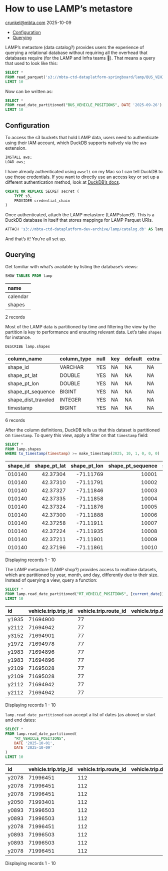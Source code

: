 # How to use LAMP’s metastore
crunkel@mbta.com
2025-10-09

- [Configuration](#configuration)
- [Querying](#querying)

LAMP’s metastore (data catalog?) provides users the experience of
querying a relational database without requiring all the overhead that
databases require (for the LAMP and Infra teams 🙂). That means a query
that used to look like this:

``` sql
SELECT *
FROM read_parquet('s3://mbta-ctd-dataplatform-springboard/lamp/BUS_VEHICLE_POSITIONS/year=2025/month=9/day=26/2025-09-26T00:00:00.parquet')
LIMIT 10
```

Now can be written as:

``` sql
SELECT *
FROM read_date_partitioned("BUS_VEHICLE_POSITIONS", DATE '2025-09-26')
LIMIT 10
```

## Configuration

To access the s3 buckets that hold LAMP data, users need to authenticate
using their IAM account, which DuckDB supports natively via the `aws`
extension.

``` sql
INSTALL aws;
LOAD aws;
```

I have already authenticated using `awscli` on my Mac so I can tell
DuckDB to use those credentials. If you want to directly use an access
key or set up a different authentication method, look at [DuckDB’s
docs](https://duckdb.org/docs/stable/core_extensions/aws.html).

``` sql
CREATE OR REPLACE SECRET secret (
    TYPE s3,
    PROVIDER credential_chain
)
```

Once authenticated, attach the LAMP metastore (LAMPstand?). This is a
DuckDB database in itself that stores mappings for LAMP Parquet URIs.

``` sql
ATTACH 's3://mbta-ctd-dataplatform-dev-archive/lamp/catalog.db' AS lamp
```

And that’s it! You’re all set up.

## Querying

Get familiar with what’s available by listing the database’s views:

``` sql
SHOW TABLES FROM lamp
```

| name     |
|:---------|
| calendar |
| shapes   |

2 records

Most of the LAMP data is partitioned by time and filtering the view by
the partition is key to performance and ensuring relevant data. Let’s
take `shapes` for instance.

``` sql
DESCRIBE lamp.shapes
```

| column_name         | column_type | null | key | default | extra |
|:--------------------|:------------|:-----|:----|:--------|:------|
| shape_id            | VARCHAR     | YES  | NA  | NA      | NA    |
| shape_pt_lat        | DOUBLE      | YES  | NA  | NA      | NA    |
| shape_pt_lon        | DOUBLE      | YES  | NA  | NA      | NA    |
| shape_pt_sequence   | BIGINT      | YES  | NA  | NA      | NA    |
| shape_dist_traveled | INTEGER     | YES  | NA  | NA      | NA    |
| timestamp           | BIGINT      | YES  | NA  | NA      | NA    |

6 records

After the column definitions, DuckDB tells us that this dataset is
partitioned on `timestamp`. To query this view, apply a filter on that
`timestamp` field:

``` sql
SELECT *
FROM lamp.shapes
WHERE to_timestamp(timestamp) >= make_timestamp(2025, 10, 1, 0, 0, 0)
```

| shape_id | shape_pt_lat | shape_pt_lon | shape_pt_sequence | shape_dist_traveled | timestamp |
|:---|---:|---:|---:|---:|---:|
| 010140 | 42.37304 | -71.11769 | 10001 | NA | 1759420411 |
| 010140 | 42.37310 | -71.11791 | 10002 | NA | 1759420411 |
| 010140 | 42.37327 | -71.11846 | 10003 | NA | 1759420411 |
| 010140 | 42.37335 | -71.11858 | 10004 | NA | 1759420411 |
| 010140 | 42.37324 | -71.11876 | 10005 | NA | 1759420411 |
| 010140 | 42.37300 | -71.11888 | 10006 | NA | 1759420411 |
| 010140 | 42.37258 | -71.11911 | 10007 | NA | 1759420411 |
| 010140 | 42.37224 | -71.11935 | 10008 | NA | 1759420411 |
| 010140 | 42.37211 | -71.11901 | 10009 | NA | 1759420411 |
| 010140 | 42.37196 | -71.11861 | 10010 | NA | 1759420411 |

Displaying records 1 - 10

The LAMP metastore (LAMP shop?) provides access to realtime datasets,
which are partitioned by year, month, and day, differently due to their
size. Instead of querying a view, query a function:

``` sql
SELECT *
FROM lamp.read_date_partitioned("RT_VEHICLE_POSITIONS", [current_date])
LIMIT 10
```

| id | vehicle.trip.trip_id | vehicle.trip.route_id | vehicle.trip.direction_id | vehicle.trip.start_time | vehicle.trip.start_date | vehicle.trip.schedule_relationship | vehicle.trip.route_pattern_id | vehicle.trip.tm_trip_id | vehicle.trip.overload_id | vehicle.trip.overload_offset | vehicle.trip.revenue | vehicle.trip.last_trip | vehicle.vehicle.id | vehicle.vehicle.label | vehicle.vehicle.license_plate | vehicle.vehicle.consist | vehicle.vehicle.assignment_status | vehicle.position.bearing | vehicle.position.latitude | vehicle.position.longitude | vehicle.position.speed | vehicle.position.odometer | vehicle.current_stop_sequence | vehicle.stop_id | vehicle.current_status | vehicle.timestamp | vehicle.congestion_level | vehicle.occupancy_status | vehicle.occupancy_percentage | vehicle.multi_carriage_details | feed_timestamp | day | month | year |
|:---|:---|:---|---:|:---|:---|:---|:---|:---|---:|---:|:---|:---|:---|:---|:---|:---|:---|---:|---:|---:|---:|---:|---:|:---|:---|---:|:---|:---|---:|:---|---:|---:|---:|---:|
| y1935 | 71694900 | 77 | 1 | 20:01:00 | 20251008 | SCHEDULED | NA | NA | NA | NA | TRUE | FALSE | y1935 | 1935 | NA | NULL | NA | 140 | 42.42470 | -71.18468 | NA | NA | 1 | 7922 | STOPPED_AT | 1759967988 | NA | MANY_SEATS_AVAILABLE | 20 | NULL | 1759968000 | 9 | 10 | 2025 |
| y2112 | 71694942 | 77 | 1 | 19:31:00 | 20251008 | SCHEDULED | NA | NA | NA | NA | TRUE | FALSE | y2112 | 2112 | NA | NULL | NA | 149 | 42.38921 | -71.11996 | NA | NA | 29 | 12301 | IN_TRANSIT_TO | 1759967987 | NA | MANY_SEATS_AVAILABLE | 20 | NULL | 1759968000 | 9 | 10 | 2025 |
| y3152 | 71694901 | 77 | 1 | 19:46:00 | 20251008 | SCHEDULED | NA | NA | NA | NA | TRUE | FALSE | y3152 | 3152 | NA | NULL | NA | 137 | 42.40118 | -71.13667 | NA | NA | 20 | 22671 | STOPPED_AT | 1759967992 | NA | MANY_SEATS_AVAILABLE | 0 | NULL | 1759968000 | 9 | 10 | 2025 |
| y1972 | 71694978 | 77 | 0 | 19:54:00 | 20251008 | SCHEDULED | NA | NA | NA | NA | TRUE | FALSE | y1972 | 1972 | NA | NULL | NA | 0 | 42.38331 | -71.11950 | NA | NA | 4 | 2314 | IN_TRANSIT_TO | 1759967995 | NA | MANY_SEATS_AVAILABLE | 40 | NULL | 1759968000 | 9 | 10 | 2025 |
| y1983 | 71694896 | 77 | 0 | 19:30:00 | 20251008 | SCHEDULED | NA | NA | NA | NA | TRUE | FALSE | y1983 | 1983 | NA | NULL | NA | 101 | 42.41516 | -71.15166 | NA | NA | 22 | 2282 | STOPPED_AT | 1759967995 | NA | FEW_SEATS_AVAILABLE | 40 | NULL | 1759968000 | 9 | 10 | 2025 |
| y1983 | 71694896 | 77 | 0 | 19:30:00 | 20251008 | SCHEDULED | NA | NA | NA | NA | TRUE | FALSE | y1983 | 1983 | NA | NULL | NA | 101 | 42.41515 | -71.15163 | NA | NA | 22 | 2282 | STOPPED_AT | 1759967997 | NA | FEW_SEATS_AVAILABLE | 40 | NULL | 1759968003 | 9 | 10 | 2025 |
| y2109 | 71695028 | 77 | 0 | 19:42:00 | 20251008 | SCHEDULED | NA | NA | NA | NA | TRUE | FALSE | y2109 | 2109 | NA | NULL | NA | 310 | 42.39970 | -71.13308 | NA | NA | 12 | 2273 | STOPPED_AT | 1759967995 | NA | MANY_SEATS_AVAILABLE | 0 | NULL | 1759968003 | 9 | 10 | 2025 |
| y2109 | 71695028 | 77 | 0 | 19:42:00 | 20251008 | SCHEDULED | NA | NA | NA | NA | TRUE | FALSE | y2109 | 2109 | NA | NULL | NA | 310 | 42.39970 | -71.13308 | NA | NA | 12 | 2273 | IN_TRANSIT_TO | 1759967995 | NA | MANY_SEATS_AVAILABLE | 0 | NULL | 1759968000 | 9 | 10 | 2025 |
| y2112 | 71694942 | 77 | 1 | 19:31:00 | 20251008 | SCHEDULED | NA | NA | NA | NA | TRUE | FALSE | y2112 | 2112 | NA | NULL | NA | 158 | 42.38904 | -71.11986 | NA | NA | 29 | 12301 | IN_TRANSIT_TO | 1759967998 | NA | MANY_SEATS_AVAILABLE | 20 | NULL | 1759968001 | 9 | 10 | 2025 |
| y2112 | 71694942 | 77 | 1 | 19:31:00 | 20251008 | SCHEDULED | NA | NA | NA | NA | TRUE | FALSE | y2112 | 2112 | NA | NULL | NA | 180 | 42.38836 | -71.11955 | NA | NA | 29 | 12301 | STOPPED_AT | 1759968040 | NA | MANY_SEATS_AVAILABLE | 20 | NULL | 1759968042 | 9 | 10 | 2025 |

Displaying records 1 - 10

`lamp.read_date_partitioned` can accept a list of dates (as above) or
start and end dates:

``` sql
SELECT *
FROM lamp.read_date_partitioned(
    "RT_VEHICLE_POSITIONS",
    DATE '2025-10-01',
    DATE '2025-10-09'
)
LIMIT 10
```

| id | vehicle.trip.trip_id | vehicle.trip.route_id | vehicle.trip.direction_id | vehicle.trip.start_time | vehicle.trip.start_date | vehicle.trip.schedule_relationship | vehicle.trip.route_pattern_id | vehicle.trip.tm_trip_id | vehicle.trip.overload_id | vehicle.trip.overload_offset | vehicle.trip.revenue | vehicle.trip.last_trip | vehicle.vehicle.id | vehicle.vehicle.label | vehicle.vehicle.license_plate | vehicle.vehicle.consist | vehicle.vehicle.assignment_status | vehicle.position.bearing | vehicle.position.latitude | vehicle.position.longitude | vehicle.position.speed | vehicle.position.odometer | vehicle.current_stop_sequence | vehicle.stop_id | vehicle.current_status | vehicle.timestamp | vehicle.congestion_level | vehicle.occupancy_status | vehicle.occupancy_percentage | vehicle.multi_carriage_details | feed_timestamp | day | month | year |
|:---|:---|:---|---:|:---|:---|:---|:---|:---|---:|---:|:---|:---|:---|:---|:---|:---|:---|---:|---:|---:|---:|---:|---:|:---|:---|---:|:---|:---|---:|:---|---:|---:|---:|---:|
| y2078 | 71996451 | 112 | 0 | 19:25:00 | 20250930 | SCHEDULED | NA | NA | NA | NA | TRUE | FALSE | y2078 | 2078 | NA | NULL | NA | 225 | 42.40531 | -71.05716 | NA | NA | 42 | 5559 | STOPPED_AT | 1759276974 | NA | MANY_SEATS_AVAILABLE | 0 | NULL | 1759276984 | 1 | 10 | 2025 |
| y2078 | 71996451 | 112 | 0 | 19:25:00 | 20250930 | SCHEDULED | NA | NA | NA | NA | TRUE | FALSE | y2078 | 2078 | NA | NULL | NA | 270 | 42.40266 | -71.06282 | NA | NA | 44 | 5561 | IN_TRANSIT_TO | 1759277049 | NA | MANY_SEATS_AVAILABLE | 0 | NULL | 1759277052 | 1 | 10 | 2025 |
| y2078 | 71996451 | 112 | 0 | 19:25:00 | 20250930 | SCHEDULED | NA | NA | NA | NA | TRUE | FALSE | y2078 | 2078 | NA | NULL | NA | 315 | 42.40573 | -71.05298 | NA | NA | 39 | 5692 | IN_TRANSIT_TO | 1759276851 | NA | MANY_SEATS_AVAILABLE | 0 | NULL | 1759276858 | 1 | 10 | 2025 |
| y2050 | 71993401 | 112 | 1 | 19:08:00 | 20250930 | SCHEDULED | NA | NA | NA | NA | TRUE | FALSE | y2050 | 2050 | NA | NULL | NA | 90 | 42.38778 | -71.02392 | NA | NA | 42 | 5670 | IN_TRANSIT_TO | 1759277116 | NA | MANY_SEATS_AVAILABLE | 20 | NULL | 1759277120 | 1 | 10 | 2025 |
| y0893 | 71996503 | 112 | 1 | 19:50:00 | 20250930 | SCHEDULED | NA | NA | NA | NA | TRUE | FALSE | y0893 | 0893 | NA | NULL | NA | 116 | 42.40246 | -71.03598 | NA | NA | 13 | 15649 | IN_TRANSIT_TO | 1759276998 | NA | MANY_SEATS_AVAILABLE | 20 | NULL | 1759277005 | 1 | 10 | 2025 |
| y0893 | 71996503 | 112 | 1 | 19:50:00 | 20250930 | SCHEDULED | NA | NA | NA | NA | TRUE | FALSE | y0893 | 0893 | NA | NULL | NA | 180 | 42.40109 | -71.02845 | NA | NA | 15 | 15651 | STOPPED_AT | 1759277099 | NA | MANY_SEATS_AVAILABLE | 0 | NULL | 1759277102 | 1 | 10 | 2025 |
| y2078 | 71996451 | 112 | 0 | 19:25:00 | 20250930 | SCHEDULED | NA | NA | NA | NA | TRUE | FALSE | y2078 | 2078 | NA | NULL | NA | 315 | 42.40444 | -71.07626 | NA | NA | 46 | 52720 | IN_TRANSIT_TO | 1759277132 | NA | MANY_SEATS_AVAILABLE | 0 | NULL | 1759277144 | 1 | 10 | 2025 |
| y0893 | 71996503 | 112 | 1 | 19:50:00 | 20250930 | SCHEDULED | NA | NA | NA | NA | TRUE | FALSE | y0893 | 0893 | NA | NULL | NA | 203 | 42.40255 | -71.03514 | NA | NA | 16 | 5624 | IN_TRANSIT_TO | 1759277193 | NA | MANY_SEATS_AVAILABLE | 0 | NULL | 1759277197 | 1 | 10 | 2025 |
| y0893 | 71996503 | 112 | 1 | 19:50:00 | 20250930 | SCHEDULED | NA | NA | NA | NA | TRUE | FALSE | y0893 | 0893 | NA | NULL | NA | 143 | 42.40177 | -71.04151 | NA | NA | 12 | 5597 | IN_TRANSIT_TO | 1759276914 | NA | MANY_SEATS_AVAILABLE | 20 | NULL | 1759276920 | 1 | 10 | 2025 |
| y2078 | 71996451 | 112 | 0 | 19:25:00 | 20250930 | SCHEDULED | NA | NA | NA | NA | TRUE | FALSE | y2078 | 2078 | NA | NULL | NA | 225 | 42.40263 | -71.06163 | NA | NA | 44 | 5561 | IN_TRANSIT_TO | 1759277039 | NA | MANY_SEATS_AVAILABLE | 0 | NULL | 1759277043 | 1 | 10 | 2025 |

Displaying records 1 - 10
